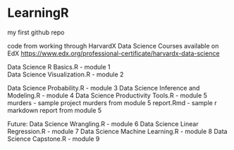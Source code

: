 # LearningR
my first github repo

code from working through HarvardX Data Science Courses available on EdX https://www.edx.org/professional-certificate/harvardx-data-science

Data Science R Basics.R - module 1 <br>
Data Science Visualization.R - module 2 <p>
Data Science Probability.R - module 3
Data Science Inference and Modeling.R - module 4
Data Science Productivity Tools.R - module 5
murders - sample project murders from module 5
report.Rmd - sample r markdown report from module 5


Future:
Data Science Wrangling.R - module 6
Data Science Linear Regression.R - module 7
Data Science Machine Learning.R - module 8
Data Science Capstone.R - module 9


